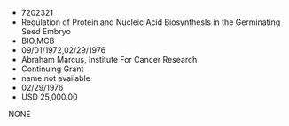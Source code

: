 * 7202321
* Regulation of Protein and Nucleic Acid            BiosynthesIs in the Germinating Seed Embryo
* BIO,MCB
* 09/01/1972,02/29/1976
* Abraham Marcus, Institute For Cancer Research
* Continuing Grant
*   name not available
* 02/29/1976
* USD 25,000.00

NONE